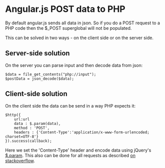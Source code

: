 Angular.js POST data to PHP
============================================

By default angular.js sends all data in json.
So if you do a POST request to a PHP code then the $_POST superglobal will not be populated.

This can be solved in two ways - on the client side or on the server side.

Server-side solution
--------------------------------------------

On the server you can parse input and then decode data from json:

    $data = file_get_contents("php://input");
    $postData = json_decode($data);

Client-side solution
--------------------------------------------

On the client side the data can be send in a way PHP expects it:

    $http({
        url:url
        data : $.param(data),
        method : 'POST',
        headers : {'Content-Type':'application/x-www-form-urlencoded; charset=UTF-8'}
    }).success(callback);

Here we set the 'Content-Type' header and encode data using jQuery's [$.param](http://api.jquery.com/jQuery.param/).
This also can be done for all requests as described [on stackoverflow](http://stackoverflow.com/questions/12190166/angularjs-any-way-for-http-post-to-send-request-parameters-instead-of-json).
